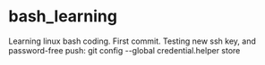 # bash_learning
Learning linux bash coding.
First commit.
Testing new ssh key, and password-free push:
git config --global credential.helper store
